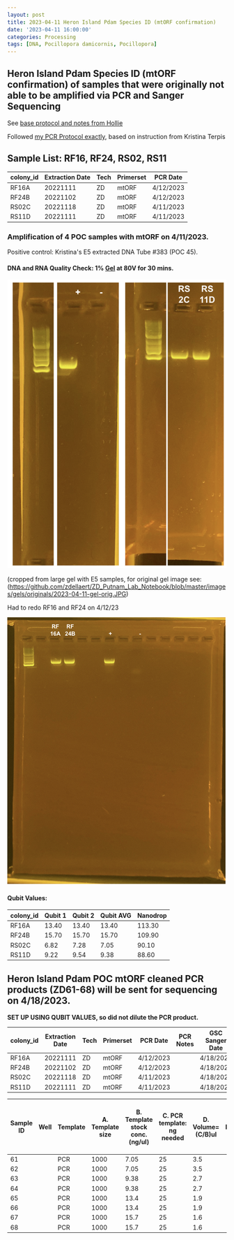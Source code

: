 ```yaml
---
layout: post
title: 2023-04-11 Heron Island Pdam Species ID (mtORF confirmation)
date: '2023-04-11 16:00:00'
categories: Processing
tags: [DNA, Pocillopora damicornis, Pocillopora]
---
```


## Heron Island Pdam Species ID (mtORF confirmation) of samples that were originally not able to be amplified via PCR and Sanger Sequencing

See [base protocol and notes from Hollie](https://github.com/zdellaert/ZD_Putnam_Lab_Notebook/blob/master/protocols/SpeciesID-via-PCR-Sanger-Sequencing.md)

Followed [my PCR Protocol exactly](https://zdellaert.github.io/ZD_Putnam_Lab_Notebook/PCR-Protocol), based on instruction from Kristina Terpis

## Sample List: RF16, RF24, RS02, RS11

| colony_id | Extraction Date | Tech | Primerset | PCR Date  |
|-----------|-----------------|------|-----------|-----------|
| RF16A     | 20221111        | ZD   | mtORF     | 4/12/2023 |
| RF24B     | 20221102        | ZD   | mtORF     | 4/12/2023 |
| RS02C     | 20221118        | ZD   | mtORF     | 4/11/2023 |
| RS11D     | 20221111        | ZD   | mtORF     | 4/11/2023 |

### Amplification of 4 POC samples with mtORF on 4/11/2023.

Positive control: Kristina's E5 extracted DNA Tube #383 (POC 45).

#### DNA and RNA Quality Check: 1% [Gel](https://zdellaert.github.io/ZD_Putnam_Lab_Notebook/Gel-Protocol/) at 80V for 30 mins.

![2023-04-11-gel-HeronPdam.JPG](https://github.com/zdellaert/ZD_Putnam_Lab_Notebook/blob/master/images/gels/2023-04-11-gel-HeronPdam.JPG?raw=true)

(cropped from large gel with E5 samples, for original gel image see: (https://github.com/zdellaert/ZD_Putnam_Lab_Notebook/blob/master/images/gels/originals/2023-04-11-gel-orig.JPG)

Had to redo RF16 and RF24 on 4/12/23

![2023-04-12-gel.JPG](https://github.com/zdellaert/ZD_Putnam_Lab_Notebook/blob/master/images/gels/2023-04-12-gel.JPG?raw=true)

#### Qubit Values:

| colony_id | Qubit 1 | Qubit 2 | Qubit AVG | Nanodrop |
|-----------|---------|---------|-----------|----------|
| RF16A     | 13.40   | 13.40   | 13.40     | 113.30   |
| RF24B     | 15.70   | 15.70   | 15.70     | 109.90   |
| RS02C     | 6.82    | 7.28    | 7.05      | 90.10    |
| RS11D     | 9.22    | 9.54    | 9.38      | 88.60    |

## Heron Island Pdam POC mtORF cleaned PCR products (ZD61-68) will be sent for sequencing on 4/18/2023.

**SET UP USING QUBIT VALUES, so did not dilute the PCR product.**

| colony_id | Extraction Date | Tech | Primerset | PCR Date  | PCR Notes | GSC Sanger Date | GSC Sample #1 | GSC Sample #2 |
|-----------|-----------------|------|-----------|-----------|-----------|-----------------|---------------|---------------|
| RF16A     | 20221111        | ZD   | mtORF     | 4/12/2023 |           | 4/18/2023       | ZD61_230418   | ZD62_230418   |
| RF24B     | 20221102        | ZD   | mtORF     | 4/12/2023 |           | 4/18/2023       | ZD63_230418   | ZD64_230418   |
| RS02C     | 20221118        | ZD   | mtORF     | 4/11/2023 |           | 4/18/2023       | ZD65_230418   | ZD66_230418   |
| RS11D     | 20221111        | ZD   | mtORF     | 4/11/2023 |           | 4/18/2023       | ZD67_230418   | ZD68_230418   |


| Sample ID | Well | Template | A. Template size | B. Template stock conc. (ng/ul) | C. PCR template: ng needed | D. Volume=(C/B)ul | E | F. Volume PCR H20 needed (10-D or E) | G. Primer Vol | Colony |
|-----------|---------------------|---------------|--------------------------|---------------------------------|-----------------------------------------------|---------------------------------|------------------------------------------|--------------------------------------|-------------------------------------|---------|
| 61 |  | PCR | 1000 | 7.05 | 25 | 3.5 |  | 6.5 | 2 | RS02C |
| 62 |  | PCR | 1000 | 7.05 | 25 | 3.5 |  | 6.5 | 2 | RS02C |
| 63 |  | PCR | 1000 | 9.38 | 25 | 2.7 |  | 7.3 | 2 | RS11D |
| 64 |  | PCR | 1000 | 9.38 | 25 | 2.7 |  | 7.3 | 2 | RS11D |
| 65 |  | PCR | 1000 | 13.4 | 25 | 1.9 |  | 8.1 | 2 | RF16A |
| 66 |  | PCR | 1000 | 13.4 | 25 | 1.9 |  | 8.1 | 2 | RF16A |
| 67 |  | PCR | 1000 | 15.7 | 25 | 1.6 |  | 8.4 | 2 | RF24B |
| 68 |  | PCR | 1000 | 15.7 | 25 | 1.6 |  | 8.4 | 2 | RF24B |